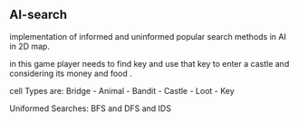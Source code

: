 ## AI-search
implementation of informed and uninformed popular search methods in AI in 2D map.

in this game player needs to find key and use that key to enter a castle and considering its money and food .

cell Types are: Bridge - Animal - Bandit - Castle - Loot - Key 

Uniformed Searches: BFS and DFS and IDS
